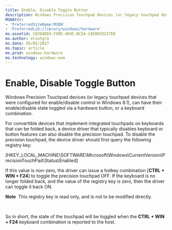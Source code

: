 ```yaml
---
title: Enable, Disable Toggle Button
description: Windows Precision Touchpad devices (or legacy touchpad devices that were configured for enable/disable control in Windows 8.1), can have their enable/disable state toggled via a hardware button, or a keyboard combination.
MSHAttr:
- 'PreferredSiteName:MSDN'
- 'PreferredLib:/library/windows/hardware'
ms.assetid: C82D4DD3-F98E-4D45-BC5A-14E00CD237EB
ms.author: eliotgra
ms.date: 05/02/2017
ms.topic: article
ms.prod: windows-hardware
ms.technology: windows-oem
---
```


# Enable, Disable Toggle Button


Windows Precision Touchpad devices (or legacy touchpad devices that were configured for enable/disable control in Windows 8.1), can have their enable/disable state toggled via a hardware button, or a keyboard combination.

For convertible devices that implement integrated touchpads on keyboards that can be folded back, a device driver that typically disables keyboard or button features can also disable the precision touchpad. To disable the precision touchpad, the device driver should first query the following registry key:

\[HKEY\_LOCAL\_MACHINE\\SOFTWARE\\Microsoft\\Windows\\CurrentVersion\\PrecisionTouchPad\\Status\\Enabled\]

If this value is non-zero, the driver can issue a hotkey combination \[**CTRL + WIN + F24**\] to toggle the precision touchpad OFF. If the keyboard is no longer folded back, and the value of the registry key is zero, then the driver can toggle it back ON.

**Note**  This registry key is read only, and is not to be modified directly.

 

So in short, the state of the touchpad will be toggled when the **CTRL + WIN + F24** keyboard combination is reported to the host.

 

 






